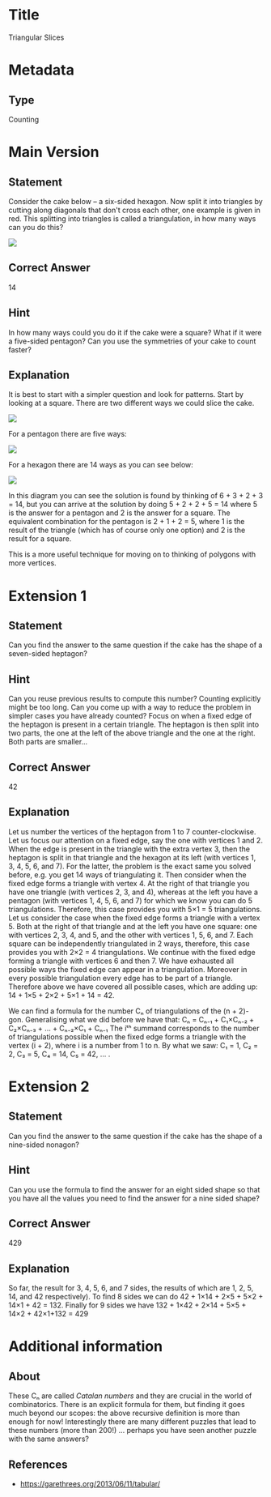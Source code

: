 # Title

Triangular Slices

# Metadata

## Type

Counting 

# Main Version

## Statement

Consider the cake below – a six-sided hexagon. Now split it into triangles by cutting along diagonals that don't cross each other, one example is given in red. This splitting into triangles is called a triangulation, in how many ways can you do this?

![](Triangular%20Slices_images/image_0.png)

## Correct Answer

14

## Hint

In how many ways could you do it if the cake were a square? What if it were a five-sided pentagon? Can you use the symmetries of your cake to count faster?

## Explanation

It is best to start with a simpler question and look for patterns. Start by looking at a square. There are two different ways we could slice the cake. 

![](Triangular%20Slices_images/image_1.png)

For a pentagon there are five ways:

![](Triangular%20Slices_images/image_2.png)

For a hexagon there are 14 ways as you can see below:

![](Triangular%20Slices_images/image_3.png)

In this diagram you can see the solution is found by thinking of 6 + 3 + 2 + 3 = 14, but you can arrive at the solution by doing 5 + 2 + 2 + 5 = 14 where 5 is the answer for a pentagon and 2 is the answer for a square. The equivalent combination for the pentagon is 2 + 1 + 2 = 5, where 1 is the result of the triangle (which has of course only one option) and 2 is the result for a square.

This is a more useful technique for moving on to thinking of polygons with more vertices.

# Extension 1

## Statement

Can you find the answer to the same question if the cake has the shape of a seven-sided heptagon? 

## Hint

Can you reuse previous results to compute this number? Counting explicitly might be too long. Can you come up with a way to reduce the problem in simpler cases you have already counted? Focus on when a fixed edge of the heptagon is present in a certain triangle. The heptagon is then split into two parts, the one at the left of the above triangle and the one at the right. Both parts are smaller...

## Correct Answer

42

## Explanation

Let us number the vertices of the heptagon from 1 to 7 counter-clockwise. Let us focus our attention on a fixed edge, say the one with vertices 1 and 2. When the edge is present in the triangle with the extra vertex 3, then the heptagon is split in that triangle and the hexagon at its left (with vertices 1, 3, 4, 5, 6, and 7). For the latter, the problem is the exact same you solved before, e.g. you get 14 ways of triangulating it. Then consider when the fixed edge forms a triangle with vertex 4. At the right of that triangle you have one triangle (with vertices 2, 3, and 4), whereas at the left you have a pentagon (with vertices 1, 4, 5, 6, and 7) for which we know you can do 5 triangulations. Therefore, this case provides you with 5×1 = 5 triangulations.
Let us consider the case when the fixed edge forms a triangle with a vertex 5. Both at the right of that triangle and at the left you have one square: one with vertices 2, 3, 4, and 5, and the other with vertices 1, 5, 6, and 7. Each square can be independently triangulated in 2 ways, therefore, this case provides you with 2×2 = 4 triangulations.
We continue with the fixed edge forming a triangle with vertices 6 and then 7.
We have exhausted all possible ways the fixed edge can appear in a triangulation. Moreover in every possible triangulation every edge has to be part of a triangle. Therefore above we have covered all possible cases, which are adding up: 14 + 1×5 + 2×2 + 5×1 + 14 = 42.

We can find a formula for the number Cₙ of triangulations of the (n + 2)-gon. Generalising what we did before we have that:
Cₙ = Cₙ₋₁ + C₁×Cₙ₋₂ + C₂×Cₙ₋₃ + … + Cₙ₋₂×C₁ + Cₙ₋₁
The iᵗʰ summand corresponds to the number of triangulations possible when the fixed edge forms a triangle with the vertex (i + 2), where i is a number from 1 to n. By what we saw: C₁ = 1, C₂ = 2, C₃ = 5, C₄ = 14, C₅ = 42, … .

# Extension 2

## Statement

Can you find the answer to the same question if the cake has the shape of a nine-sided nonagon? 

## Hint

Can you use the formula to find the answer for an eight sided shape so that you have all the values you need to find the answer for a nine sided shape? 

## Correct Answer

429

## Explanation

So far, the result for 3, 4, 5, 6, and 7 sides, the results of which are 1, 2, 5, 14, and 42 respectively). To find 8 sides we can do 42 + 1×14 + 2×5 + 5×2 + 14×1 + 42 = 132. Finally for 9 sides we have 132 + 1×42 + 2×14 + 5×5 + 14×2 + 42×1+132 = 429 

# Additional information

## About

These Cₙ are called *Catalan numbers* and they are crucial in the world of combinatorics. There is an explicit formula for them, but finding it goes much beyond our scopes: the above recursive definition is more than enough for now! Interestingly there are many different puzzles that lead to these numbers (more than 200!) … perhaps you have seen another puzzle with the same answers?

## References

* https://garethrees.org/2013/06/11/tabular/

